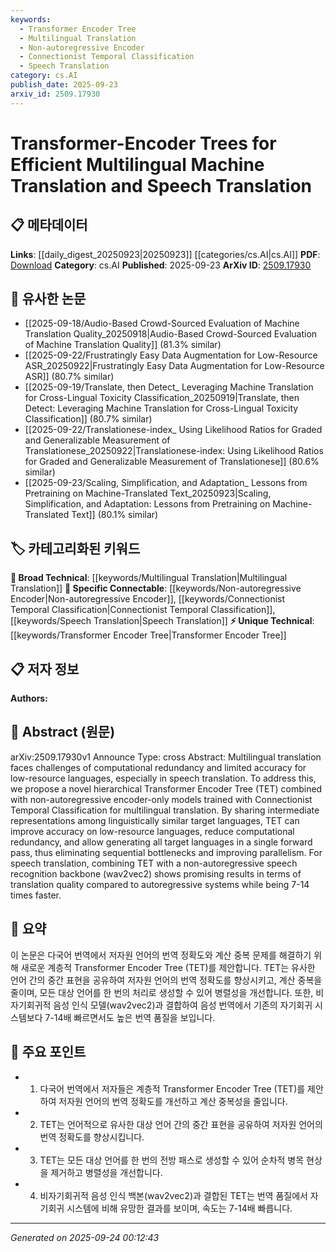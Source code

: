 ```yaml
---
keywords:
  - Transformer Encoder Tree
  - Multilingual Translation
  - Non-autoregressive Encoder
  - Connectionist Temporal Classification
  - Speech Translation
category: cs.AI
publish_date: 2025-09-23
arxiv_id: 2509.17930
---
```


<!-- KEYWORD_LINKING_METADATA:
{
  "processed_timestamp": "2025-09-24T00:12:43.153161",
  "vocabulary_version": "1.0",
  "selected_keywords": [
    "Transformer Encoder Tree",
    "Multilingual Translation",
    "Non-autoregressive Encoder",
    "Connectionist Temporal Classification",
    "Speech Translation"
  ],
  "rejected_keywords": [],
  "similarity_scores": {
    "Transformer Encoder Tree": 0.8,
    "Multilingual Translation": 0.75,
    "Non-autoregressive Encoder": 0.82,
    "Connectionist Temporal Classification": 0.78,
    "Speech Translation": 0.79
  },
  "extraction_method": "AI_prompt_based",
  "budget_applied": true,
  "candidates_json": {
    "candidates": [
      {
        "surface": "Transformer Encoder Tree",
        "canonical": "Transformer Encoder Tree",
        "aliases": [
          "TET"
        ],
        "category": "unique_technical",
        "rationale": "Introduces a novel hierarchical structure that enhances multilingual translation efficiency.",
        "novelty_score": 0.85,
        "connectivity_score": 0.7,
        "specificity_score": 0.9,
        "link_intent_score": 0.8
      },
      {
        "surface": "Multilingual Translation",
        "canonical": "Multilingual Translation",
        "aliases": [],
        "category": "broad_technical",
        "rationale": "Central to the paper's focus on improving translation across multiple languages.",
        "novelty_score": 0.4,
        "connectivity_score": 0.85,
        "specificity_score": 0.6,
        "link_intent_score": 0.75
      },
      {
        "surface": "Non-autoregressive Encoder",
        "canonical": "Non-autoregressive Encoder",
        "aliases": [],
        "category": "specific_connectable",
        "rationale": "Highlights a key method for improving translation speed and efficiency.",
        "novelty_score": 0.65,
        "connectivity_score": 0.78,
        "specificity_score": 0.8,
        "link_intent_score": 0.82
      },
      {
        "surface": "Connectionist Temporal Classification",
        "canonical": "Connectionist Temporal Classification",
        "aliases": [
          "CTC"
        ],
        "category": "specific_connectable",
        "rationale": "A critical technique used in training the model for speech translation.",
        "novelty_score": 0.5,
        "connectivity_score": 0.8,
        "specificity_score": 0.85,
        "link_intent_score": 0.78
      },
      {
        "surface": "Speech Translation",
        "canonical": "Speech Translation",
        "aliases": [],
        "category": "specific_connectable",
        "rationale": "A significant application area for the proposed model, enhancing multilingual capabilities.",
        "novelty_score": 0.55,
        "connectivity_score": 0.82,
        "specificity_score": 0.75,
        "link_intent_score": 0.79
      }
    ],
    "ban_list_suggestions": [
      "computational redundancy",
      "intermediate representations"
    ]
  },
  "decisions": [
    {
      "candidate_surface": "Transformer Encoder Tree",
      "resolved_canonical": "Transformer Encoder Tree",
      "decision": "linked",
      "scores": {
        "novelty": 0.85,
        "connectivity": 0.7,
        "specificity": 0.9,
        "link_intent": 0.8
      }
    },
    {
      "candidate_surface": "Multilingual Translation",
      "resolved_canonical": "Multilingual Translation",
      "decision": "linked",
      "scores": {
        "novelty": 0.4,
        "connectivity": 0.85,
        "specificity": 0.6,
        "link_intent": 0.75
      }
    },
    {
      "candidate_surface": "Non-autoregressive Encoder",
      "resolved_canonical": "Non-autoregressive Encoder",
      "decision": "linked",
      "scores": {
        "novelty": 0.65,
        "connectivity": 0.78,
        "specificity": 0.8,
        "link_intent": 0.82
      }
    },
    {
      "candidate_surface": "Connectionist Temporal Classification",
      "resolved_canonical": "Connectionist Temporal Classification",
      "decision": "linked",
      "scores": {
        "novelty": 0.5,
        "connectivity": 0.8,
        "specificity": 0.85,
        "link_intent": 0.78
      }
    },
    {
      "candidate_surface": "Speech Translation",
      "resolved_canonical": "Speech Translation",
      "decision": "linked",
      "scores": {
        "novelty": 0.55,
        "connectivity": 0.82,
        "specificity": 0.75,
        "link_intent": 0.79
      }
    }
  ]
}
-->

# Transformer-Encoder Trees for Efficient Multilingual Machine Translation and Speech Translation

## 📋 메타데이터

**Links**: [[daily_digest_20250923|20250923]] [[categories/cs.AI|cs.AI]]
**PDF**: [Download](https://arxiv.org/pdf/2509.17930.pdf)
**Category**: cs.AI
**Published**: 2025-09-23
**ArXiv ID**: [2509.17930](https://arxiv.org/abs/2509.17930)

## 🔗 유사한 논문
- [[2025-09-18/Audio-Based Crowd-Sourced Evaluation of Machine Translation Quality_20250918|Audio-Based Crowd-Sourced Evaluation of Machine Translation Quality]] (81.3% similar)
- [[2025-09-22/Frustratingly Easy Data Augmentation for Low-Resource ASR_20250922|Frustratingly Easy Data Augmentation for Low-Resource ASR]] (80.7% similar)
- [[2025-09-19/Translate, then Detect_ Leveraging Machine Translation for Cross-Lingual Toxicity Classification_20250919|Translate, then Detect: Leveraging Machine Translation for Cross-Lingual Toxicity Classification]] (80.7% similar)
- [[2025-09-22/Translationese-index_ Using Likelihood Ratios for Graded and Generalizable Measurement of Translationese_20250922|Translationese-index: Using Likelihood Ratios for Graded and Generalizable Measurement of Translationese]] (80.6% similar)
- [[2025-09-23/Scaling, Simplification, and Adaptation_ Lessons from Pretraining on Machine-Translated Text_20250923|Scaling, Simplification, and Adaptation: Lessons from Pretraining on Machine-Translated Text]] (80.1% similar)

## 🏷️ 카테고리화된 키워드
**🧠 Broad Technical**: [[keywords/Multilingual Translation|Multilingual Translation]]
**🔗 Specific Connectable**: [[keywords/Non-autoregressive Encoder|Non-autoregressive Encoder]], [[keywords/Connectionist Temporal Classification|Connectionist Temporal Classification]], [[keywords/Speech Translation|Speech Translation]]
**⚡ Unique Technical**: [[keywords/Transformer Encoder Tree|Transformer Encoder Tree]]

## 📋 저자 정보

**Authors:** 

## 📄 Abstract (원문)

arXiv:2509.17930v1 Announce Type: cross 
Abstract: Multilingual translation faces challenges of computational redundancy and limited accuracy for low-resource languages, especially in speech translation. To address this, we propose a novel hierarchical Transformer Encoder Tree (TET) combined with non-autoregressive encoder-only models trained with Connectionist Temporal Classification for multilingual translation. By sharing intermediate representations among linguistically similar target languages, TET can improve accuracy on low-resource languages, reduce computational redundancy, and allow generating all target languages in a single forward pass, thus eliminating sequential bottlenecks and improving parallelism. For speech translation, combining TET with a non-autoregressive speech recognition backbone (wav2vec2) shows promising results in terms of translation quality compared to autoregressive systems while being 7-14 times faster.

## 📝 요약

이 논문은 다국어 번역에서 저자원 언어의 번역 정확도와 계산 중복 문제를 해결하기 위해 새로운 계층적 Transformer Encoder Tree (TET)를 제안합니다. TET는 유사한 언어 간의 중간 표현을 공유하여 저자원 언어의 번역 정확도를 향상시키고, 계산 중복을 줄이며, 모든 대상 언어를 한 번의 처리로 생성할 수 있어 병렬성을 개선합니다. 또한, 비자기회귀적 음성 인식 모델(wav2vec2)과 결합하여 음성 번역에서 기존의 자기회귀 시스템보다 7-14배 빠르면서도 높은 번역 품질을 보입니다.

## 🎯 주요 포인트

- 1. 다국어 번역에서 저자들은 계층적 Transformer Encoder Tree (TET)를 제안하여 저자원 언어의 번역 정확도를 개선하고 계산 중복성을 줄입니다.
- 2. TET는 언어적으로 유사한 대상 언어 간의 중간 표현을 공유하여 저자원 언어의 번역 정확도를 향상시킵니다.
- 3. TET는 모든 대상 언어를 한 번의 전방 패스로 생성할 수 있어 순차적 병목 현상을 제거하고 병렬성을 개선합니다.
- 4. 비자기회귀적 음성 인식 백본(wav2vec2)과 결합된 TET는 번역 품질에서 자기회귀 시스템에 비해 유망한 결과를 보이며, 속도는 7-14배 빠릅니다.


---

*Generated on 2025-09-24 00:12:43*